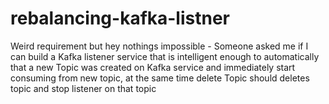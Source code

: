 # rebalancing-kafka-listner
Weird requirement but hey nothings impossible - Someone asked me if I can build a Kafka listener service that is intelligent enough to automatically that a new Topic was created on Kafka service and immediately start consuming from new topic, at the same time delete Topic should deletes topic and stop listener on that topic
